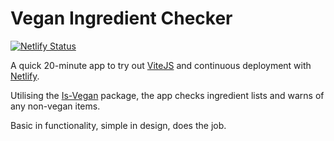 # Vegan Ingredient Checker

[![Netlify Status](https://api.netlify.com/api/v1/badges/9e5b0244-fed0-4dce-88ca-6ba64c5ca338/deploy-status)](https://app.netlify.com/sites/vegan-ingredient-checker/deploys)

A quick 20-minute app to try out [ViteJS](https://vitejs.dev) and continuous deployment with [Netlify](https://www.netlify.com).

Utilising the [Is-Vegan](https://github.com/hmontazeri/is-vegan) package, the app checks ingredient lists and warns of any non-vegan items.

Basic in functionality, simple in design, does the job.
